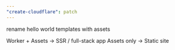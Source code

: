 ```yaml
---
"create-cloudflare": patch
---
```


rename hello world templates with assets

Worker + Assets -> SSR / full-stack app
Assets only -> Static site
